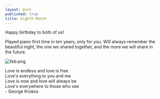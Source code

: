 ```yaml
---
layout: post
published: true
title: Eighth Month
---
```

Happy birthday to both of us!

Played piano first time in ten years, only for you. Will always remember the beautiful night, the one we shared together, and the more we will share in the future.

![feb.png]({{site.baseurl}}/img/feb.png)

Love is endless and love is free    
Love's everything to you and me    
Love is now and love will always be    
Love's everywhere to those who see    
                        - George Krokos
